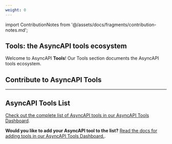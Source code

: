 ```yaml
---
weight: 0
---
```


import ContributionNotes from '@/assets/docs/fragments/contribution-notes.md';

## Tools: the AsyncAPI tools ecosystem

Welcome to AsyncAPI **Tools**! Our Tools section documents the AsyncAPI tools ecosystem.

<Remember>

## Contribute to AsyncAPI Tools
<ContributionNotes />

</Remember>

___

## AsyncAPI Tools List

[Check out the complete list of AsyncAPI tools in our AsyncAPI Tools Dashboard](/tools).

**Would you like to add your AsyncAPI tool to the list?** [Read the docs for adding tools in our AsyncAPI Tools Dashboard.](https://github.com/asyncapi/community/blob/master/new-tool-documentation.md).
